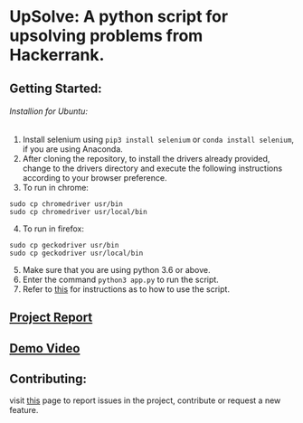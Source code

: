 # UpSolve: A python script for upsolving problems from Hackerrank.
## Getting Started:
###### Installion for Ubuntu:
1. Install selenium using `pip3 install selenium` or `conda install selenium`, if you are using Anaconda.
2. After cloning the repository, to install the drivers already provided, change to the drivers directory and execute the following instructions according to your browser preference.
2. To run in chrome: 
```
sudo cp chromedriver usr/bin
sudo cp chromedriver usr/local/bin
```

4. To run in firefox:
```
sudo cp geckodriver usr/bin
sudo cp geckodriver usr/local/bin
```
5. Make sure that you are using python 3.6 or above.
6. Enter the command `python3 app.py` to run the script.
7. Refer to [this]() for instructions as to how to use the script.

## [Project Report]()
## [Demo Video]()

## Contributing:
visit [this](https://github.com/masterchief01/UpSolve/issues) page to report issues in the project, contribute or request a new feature.
